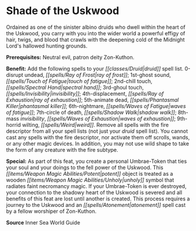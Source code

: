 ﻿---
cssclass: [feats]

---
# Shade of the Uskwood

Ordained as one of the sinister albino druids who dwell within the heart of the Uskwood, you carry with you into the wider world a powerful effigy of hair, twigs, and blood that crawls with the deepening cold of the Midnight Lord's hallowed hunting grounds.

**Prerequisites:** Neutral evil, patron deity Zon-Kuthon.

**Benefit:** Add the following spells to your _[[classes/Druid|druid]]_ spell list. 0-disrupt undead, _[[spells/Ray of Frost|ray of frost]]_; 1st-ghost sound, _[[spells/Touch of Fatigue|touch of fatigue]]_; 2nd-chill touch, _[[spells/Spectral Hand|spectral hand]]_; 3rd-ghoul touch, _[[spells/Invisibility|invisibility]]_; 4th-displacement, _[[spells/Ray of Exhaustion|ray of exhaustion]]_; 5th-animate dead, _[[spells/Phantasmal Killer|phantasmal killer]]_; 6th-nightmare, _[[spells/Waves of Fatigue|waves of fatigue]]_; 7th-circle of death, _[[spells/Shadow Walk|shadow walk]]_; 8th-mass _invisibility_, _[[spells/Waves of Exhaustion|waves of exhaustion]]_; 9th-horrid wilting, _[[spells/Weird|weird]]_. Remove all spells with the fire descriptor from all your spell lists (not just your _druid_ spell list). You cannot cast any spells with the fire descriptor, nor activate them off scrolls, wands, or any other magic devices. In addition, you may not use wild shape to take the form of any creature with the fire subtype.

**Special:** As part of this feat, you create a personal Umbrae-Token that ties your soul and your doings to the fell power of the Uskwood. This _[[items/Weapon Magic Abilities/Potent|potent]]_ object is treated as a wooden _[[items/Weapon Magic Abilities/Unholy|unholy]]_ symbol that radiates faint necromancy magic. If your Umbrae-Token is ever destroyed, your connection to the shadowy heart of the Uskwood is severed and all benefits of this feat are lost until another is created. This process requires a journey to the Uskwood and an _[[spells/Atonement|atonement]]_ spell cast by a fellow worshiper of Zon-Kuthon.

**Source** Inner Sea World Guide